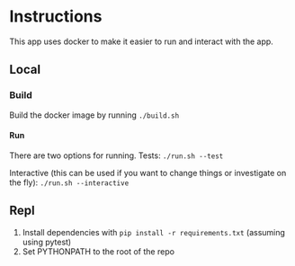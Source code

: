 # Instructions
This app uses docker to make it easier to run and interact with the app.

## Local
### Build
Build the docker image by running `./build.sh`

#### Run
There are two options for running.
Tests: `./run.sh --test`

Interactive (this can be used if you want to change things or investigate on the fly): `./run.sh --interactive`

## Repl
1. Install dependencies with `pip install -r requirements.txt` (assuming using pytest)
2. Set PYTHONPATH to the root of the repo